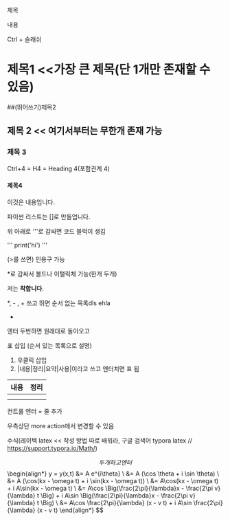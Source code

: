 제목

내용



Ctrl + 슬래쉬

# 제목1  <<가장 큰 제목(단 1개만 존재할 수 있음)

##(뛰어쓰기)제목2

## 제목 2 << 여기서부터는 무한개 존재 가능

### 제목 3

Ctrl+4 = H4 = Heading 4(포함관계 4)

#### 제목4



이것은 내용입니다.

파이썬 리스트는 []로 만들업니다.



위 아래로 '''로 감싸면 코드 블럭이 생김

'''
print('hi')
'''	

(>를 쓰면) 인용구 가능

> >
> >
> >

*로 감싸서 볼드나 이탤릭체 가능(한개 두개) 

저는 **착합니다**.

*, - , + 쓰고 뛰면 순서 없는 목록dls ehla

* 

엔터 두번하면 원래대로 돌아오고



표 삽입 (순서 있는 목록으로 설명)

1. 우클릭 삽입
2. |내용|정리|요약|사용|이라고 쓰고 엔터치면 표 됨

| 내용 | 정리 |
| ---- | ---- |
|      |      |
|      |      |



컨트롤 엔터 = 줄 추가

우측상단 more action에서 변경할 수 있음



수식(레이텍 latex << 작성 방법 따로 배워라, 구글 검색어 typora latex // https://support.typora.io/Math/)

$$두개하고 엔터
$$
\begin{align*}
y = y(x,t) &= A e^{i\theta} \\
&= A (\cos \theta + i \sin \theta) \\
&= A (\cos(kx - \omega t) + i \sin(kx - \omega t)) \\
&= A\cos(kx - \omega t) + i A\sin(kx - \omega t)  \\
&= A\cos \Big(\frac{2\pi}{\lambda}x - \frac{2\pi v}{\lambda} t \Big) + i A\sin \Big(\frac{2\pi}{\lambda}x - \frac{2\pi v}{\lambda} t \Big)  \\
&= A\cos \frac{2\pi}{\lambda} (x - v t) + i A\sin \frac{2\pi}{\lambda} (x - v t)
\end{align*}
$$

